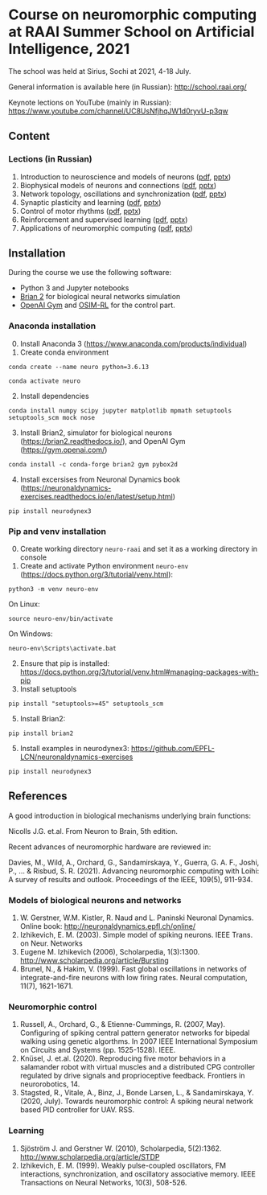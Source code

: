 # Course on neuromorphic computing at RAAI Summer School on Artificial Intelligence, 2021
The school was held at Sirius, Sochi at 2021, 4-18 July.

General information is available here (in Russian):  http://school.raai.org/

Keynote lections on YouTube (mainly in Russian):
https://www.youtube.com/channel/UC8UsNfjhqJW1d0ryvU-p3qw

## Content

### Lections (in Russian)
1. Introduction to neuroscience and models of neurons ([pdf](https://raw.githubusercontent.com/bazenkov/neuro-raai/main/lections/%D0%9B%D0%B5%D0%BA%D1%86%D0%B8%D1%8F%201%20%D0%92%D0%B2%D0%B5%D0%B4%D0%B5%D0%BD%D0%B8%D0%B5.%20%D0%9C%D0%BE%D0%B4%D0%B5%D0%BB%D1%8C%20IF.pdf), [pptx](https://github.com/bazenkov/neuro-raai/raw/main/lections/%D0%9B%D0%B5%D0%BA%D1%86%D0%B8%D1%8F%201%20%D0%92%D0%B2%D0%B5%D0%B4%D0%B5%D0%BD%D0%B8%D0%B5.%20%D0%9C%D0%BE%D0%B4%D0%B5%D0%BB%D1%8C%20IF.pptx))
2. Biophysical models of neurons and connections ([pdf](https://github.com/bazenkov/neuro-raai/raw/main/lections/%D0%9B%D0%B5%D0%BA%D1%86%D0%B8%D1%8F%202%20%D0%91%D0%B8%D0%BE%D1%84%D0%B8%D0%B7%D0%B8%D1%87%D0%B5%D1%81%D0%BA%D0%B8%D0%B5%20%D0%BC%D0%BE%D0%B4%D0%B5%D0%BB%D0%B8.pdf), [pptx](https://github.com/bazenkov/neuro-raai/raw/main/lections/%D0%9B%D0%B5%D0%BA%D1%86%D0%B8%D1%8F%202%20%D0%91%D0%B8%D0%BE%D1%84%D0%B8%D0%B7%D0%B8%D1%87%D0%B5%D1%81%D0%BA%D0%B8%D0%B5%20%D0%BC%D0%BE%D0%B4%D0%B5%D0%BB%D0%B8.pptx))
3. Network topology, oscillations and synchronization ([pdf](https://github.com/bazenkov/neuro-raai/raw/main/lections/%D0%9B%D0%B5%D0%BA%D1%86%D0%B8%D1%8F%203%20%D0%A2%D0%BE%D0%BF%D0%BE%D0%BB%D0%BE%D0%B3%D0%B8%D1%8F%20%D1%81%D0%B5%D1%82%D0%B8.%20%D0%A1%D0%B8%D0%BD%D1%85%D1%80%D0%BE%D0%BD%D0%B8%D0%B7%D0%B0%D1%86%D0%B8%D1%8F.%20%D0%9E%D1%81%D1%86%D0%B8%D0%BB%D0%BB%D1%8F%D1%82%D0%BE%D1%80%D0%BE%D0%B2.pdf), [pptx](https://github.com/bazenkov/neuro-raai/raw/main/lections/%D0%9B%D0%B5%D0%BA%D1%86%D0%B8%D1%8F%203%20%D0%A2%D0%BE%D0%BF%D0%BE%D0%BB%D0%BE%D0%B3%D0%B8%D1%8F%20%D1%81%D0%B5%D1%82%D0%B8.%20%D0%A1%D0%B8%D0%BD%D1%85%D1%80%D0%BE%D0%BD%D0%B8%D0%B7%D0%B0%D1%86%D0%B8%D1%8F.%20%D0%9E%D1%81%D1%86%D0%B8%D0%BB%D0%BB%D1%8F%D1%82%D0%BE%D1%80%D0%BE%D0%B2.pptx))
4. Synaptic plasticity and learning ([pdf](https://github.com/bazenkov/neuro-raai/raw/main/lections/%D0%9B%D0%B5%D0%BA%D1%86%D0%B8%D1%8F%204%20%D0%A1%D0%B8%D0%BD%D0%B0%D0%BF%D1%82%D0%B8%D1%87%D0%B5%D1%81%D0%BA%D0%B0%D1%8F%20%D0%BF%D0%BB%D0%B0%D1%81%D1%82%D0%B8%D1%87%D0%BD%D0%BE%D1%81%D1%82%D1%8C%20%D0%B8%20%D0%BE%D0%B1%D1%83%D1%87%D0%B5%D0%BD%D0%B8%D0%B5.pdf), [pptx](https://github.com/bazenkov/neuro-raai/raw/main/lections/%D0%9B%D0%B5%D0%BA%D1%86%D0%B8%D1%8F%204%20%D0%A1%D0%B8%D0%BD%D0%B0%D0%BF%D1%82%D0%B8%D1%87%D0%B5%D1%81%D0%BA%D0%B0%D1%8F%20%D0%BF%D0%BB%D0%B0%D1%81%D1%82%D0%B8%D1%87%D0%BD%D0%BE%D1%81%D1%82%D1%8C%20%D0%B8%20%D0%BE%D0%B1%D1%83%D1%87%D0%B5%D0%BD%D0%B8%D0%B5.pptx))
5. Control of motor rhythms ([pdf](https://github.com/bazenkov/neuro-raai/raw/main/lections/%D0%9B%D0%B5%D0%BA%D1%86%D0%B8%D1%8F%205%20%D0%A3%D0%BF%D1%80%D0%B0%D0%B2%D0%BB%D0%B5%D0%BD%D0%B8%D0%B5%20%D0%BC%D0%BE%D1%82%D0%BE%D1%80%D0%BD%D1%8B%D0%BC%D0%B8%20%D1%80%D0%B8%D1%82%D0%BC%D0%B0%D0%BC%D0%B8.pdf), [pptx](https://github.com/bazenkov/neuro-raai/raw/main/lections/%D0%9B%D0%B5%D0%BA%D1%86%D0%B8%D1%8F%205%20%D0%A3%D0%BF%D1%80%D0%B0%D0%B2%D0%BB%D0%B5%D0%BD%D0%B8%D0%B5%20%D0%BC%D0%BE%D1%82%D0%BE%D1%80%D0%BD%D1%8B%D0%BC%D0%B8%20%D1%80%D0%B8%D1%82%D0%BC%D0%B0%D0%BC%D0%B8.pptx))
6. Reinforcement and supervised learning ([pdf](https://github.com/bazenkov/neuro-raai/blob/main/lections/%D0%9B%D0%B5%D0%BA%D1%86%D0%B8%D1%8F%206%20%D0%9E%D0%B1%D1%83%D1%87%D0%B5%D0%BD%D0%B8%D0%B5%20%D1%81%20%D0%BF%D0%BE%D0%B4%D0%BA%D1%80%D0%B5%D0%BF%D0%BB%D0%B5%D0%BD%D0%B8%D0%B5%D0%BC.pdf), [pptx](https://github.com/bazenkov/neuro-raai/blob/main/lections/%D0%9B%D0%B5%D0%BA%D1%86%D0%B8%D1%8F%206%20%D0%9E%D0%B1%D1%83%D1%87%D0%B5%D0%BD%D0%B8%D0%B5%20%D1%81%20%D0%BF%D0%BE%D0%B4%D0%BA%D1%80%D0%B5%D0%BF%D0%BB%D0%B5%D0%BD%D0%B8%D0%B5%D0%BC.pptx))
7. Applications of neuromorphic computing ([pdf](https://github.com/bazenkov/neuro-raai/blob/main/lections/%D0%9B%D0%B5%D0%BA%D1%86%D0%B8%D1%8F%207%20%D0%9F%D1%80%D0%B8%D0%BB%D0%BE%D0%B6%D0%B5%D0%BD%D0%B8%D1%8F.pdf), [pptx](https://github.com/bazenkov/neuro-raai/blob/main/lections/%D0%9B%D0%B5%D0%BA%D1%86%D0%B8%D1%8F%207%20%D0%9F%D1%80%D0%B8%D0%BB%D0%BE%D0%B6%D0%B5%D0%BD%D0%B8%D1%8F.pptx))


## Installation
During the course we use the following software:

* Python 3 and Jupyter notebooks
* [Brian 2](https://brian2.readthedocs.io/) for biological neural networks simulation
* [OpenAI Gym](https://gym.openai.com/) and [OSIM-RL](osim-rl.stanford.edu/) for the control part.

### Anaconda installation
0. Install Anaconda 3 (https://www.anaconda.com/products/individual)
1. Create conda environment

`conda create --name neuro python=3.6.13`

`conda activate neuro`

2. Install dependencies

`conda install numpy scipy jupyter matplotlib mpmath setuptools setuptools_scm mock nose`

3. Install Brian2, simulator for biological neurons (https://brian2.readthedocs.io/), and OpenAI Gym (https://gym.openai.com/)

`conda install -c conda-forge brian2 gym pybox2d`

4. Install excersises from Neuronal Dynamics book (https://neuronaldynamics-exercises.readthedocs.io/en/latest/setup.html)

`pip install neurodynex3`

### Pip and venv installation

0. Create working directory `neuro-raai` and set it as a working directory in console
1. Create and activate Python environment `neuro-env` (https://docs.python.org/3/tutorial/venv.html):

`python3 -m venv neuro-env`

On Linux:

`source neuro-env/bin/activate`

On Windows:

`neuro-env\Scripts\activate.bat`

2. Ensure that pip is installed: https://docs.python.org/3/tutorial/venv.html#managing-packages-with-pip
3. Install setuptools

`pip install "setuptools>=45" setuptools_scm`

5. Install Brian2: 

`pip install brian2`

5. Install examples in neurodynex3: https://github.com/EPFL-LCN/neuronaldynamics-exercises

`pip install neurodynex3`


## References
A good introduction in biological mechanisms underlying brain functions:

Nicolls J.G. et.al. From Neuron to Brain, 5th edition.

Recent advances of neuromorphic hardware are reviewed in:

Davies, M., Wild, A., Orchard, G., Sandamirskaya, Y., Guerra, G. A. F., Joshi, P., ... & Risbud, S. R. (2021). Advancing neuromorphic computing with Loihi: A survey of results and outlook. Proceedings of the IEEE, 109(5), 911-934.

### Models of biological neurons and networks
1.  W. Gerstner, W.M. Kistler, R. Naud and L. Paninski Neuronal Dynamics. Online book: http://neuronaldynamics.epfl.ch/online/
2. Izhikevich, E. M. (2003). Simple model of spiking neurons. IEEE Trans. on Neur. Networks
3. Eugene M. Izhikevich (2006), Scholarpedia, 1(3):1300. http://www.scholarpedia.org/article/Bursting
4. Brunel, N., & Hakim, V. (1999). Fast global oscillations in networks of integrate-and-fire neurons with low firing rates. Neural computation, 11(7), 1621-1671.

### Neuromorphic control
1. Russell, A., Orchard, G., & Etienne-Cummings, R. (2007, May). Configuring of spiking central pattern generator networks for bipedal walking using genetic algorthms. In 2007 IEEE International Symposium on Circuits and Systems (pp. 1525-1528). IEEE.
2. Knüsel, J. et.al. (2020). Reproducing five motor behaviors in a salamander robot with virtual muscles and a distributed CPG controller regulated by drive signals and proprioceptive feedback. Frontiers in neurorobotics, 14.
3. Stagsted, R., Vitale, A., Binz, J., Bonde Larsen, L., & Sandamirskaya, Y. (2020, July). Towards neuromorphic control: A spiking neural network based PID controller for UAV. RSS.

### Learning
1. Sjöström J. and Gerstner W. (2010), Scholarpedia, 5(2):1362. http://www.scholarpedia.org/article/STDP
2. Izhikevich, E. M. (1999). Weakly pulse-coupled oscillators, FM interactions, synchronization, and oscillatory associative memory. IEEE Transactions on Neural Networks, 10(3), 508-526.
